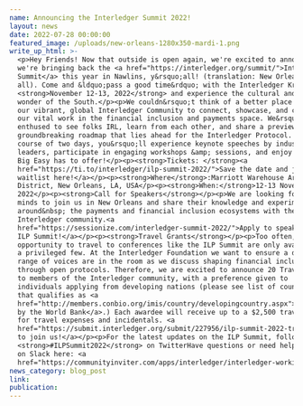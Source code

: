 ```yaml
---
name: Announcing the Interledger Summit 2022!
layout: news
date: 2022-07-28 00:00:00
featured_image: /uploads/new-orleans-1280x350-mardi-1.png
write_up_html: >-
  <p>Hey Friends! Now that outside is open again, we're excited to announce
  we're bringing back the <a href="https://interledger.org/summit/">Interledger
  Summit</a> this year in Nawlins, y&rsquo;all! (translation: New Orleans, you
  all). Come and &ldquo;pass a good time&rdquo; with the Interledger Krewe on
  <strong>November 12-13, 2022</strong> and experience the cultural and culinary
  wonder of the South.</p><p>We couldn&rsquo;t think of a better place to host
  our vibrant, global Interledger Community to connect, showcase, and celebrate
  our vital work in the financial inclusion and payments space. We&rsquo;re
  enthused to see folks IRL, learn from each other, and share a preview of the
  groundbreaking roadmap that lies ahead for the Interledger Protocol. Over the
  course of two days, you&rsquo;ll experience keynote speeches by industry
  leaders, participate in engaging workshops &amp; sessions, and enjoy all The
  Big Easy has to offer!</p><p><strong>Tickets: </strong><a
  href="https://ti.to/interledger/ilp-summit-2022/">Save the date and join the
  waitlist here!</a></p><p><strong>Where</strong>:Marriott Warehouse Arts
  District, New Orleans, LA, USA</p><p><strong>When:</strong>12-13 November
  2022</p><p><strong>Call for Speakers</strong></p><p>We are looking for curious
  minds to join us in New Orleans and share their knowledge and experiments
  around&nbsp; the payments and financial inclusion ecosystems with the broader
  Interledger community.<a
  href="https://sessionize.com/interledger-summit-2022/">Apply to speak at the
  ILP Summit!</a></p><p><strong>Travel Grants</strong></p><p>Too often, the
  opportunity to travel to conferences like the ILP Summit are only available to
  a privileged few. At the Interledger Foundation we want to ensure a diverse
  range of voices are in the room as we discuss shaping financial inclusion
  through open protocols. Therefore, we are excited to announce 20 Travel Grants
  to members of the Interledger community, with a preference given to
  individuals applying from developing nations (please see list of countries
  that qualifies as <a
  href="http://members.conbio.org/imis/country/developingcountry.aspx">Developing
  by the World Bank</a>.) Each awardee will receive up to a $2,500 travel award
  for travel expenses and incidentals. <a
  href="https://submit.interledger.org/submit/227956/ilp-summit-2022-travel-grant">Apply
  to join us!</a></p><p>For the latest updates on the ILP Summit, follow
  <strong>#ILPSummit2022</strong> on TwitterHave questions or need help? Join us
  on Slack here: <a
  href="https://communityinviter.com/apps/interledger/interledger-working-groups-slack">https://communityinviter.com/apps/interledger/interledger-working-groups-slack</a>&nbsp;</p>
news_category: blog_post
link:
publication:
---
```

